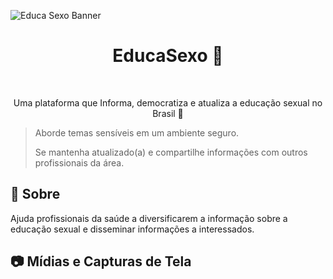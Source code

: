 ![Educa Sexo Banner](https://github.com/Dan-Nobre/EducaSexo/assets/55868687/3211ad67-66e3-42f9-8506-bce6e6da8f32)

<h1 align="center">EducaSexo 💟</h1>

<p align="center">
  <img alt="" src="https://github.com/Dan-Nobre/EducaSexo/assets/55868687/f853bfce-3e26-4064-9293-115a23daa681">

  <a aria-label="Acesse nossa plataforma" href="https://vezenquanndo.wixstudio.io/educasexo" target="_blank">
    <img alt="" src="https://github.com/Dan-Nobre/EducaSexo/assets/55868687/e20162f1-7b4a-43ee-b5f7-dfa587b94c7b">
  </a>
</p>

<p align="center"> Uma plataforma que Informa, democratiza e atualiza a educação sexual no Brasil 💟 </p>

> Aborde temas sensíveis em um ambiente seguro.
> 
> Se mantenha atualizado(a) e compartilhe informações com outros profissionais da área.

## 📑 Sobre

Ajuda profissionais da saúde a diversificarem a informação sobre a educação sexual e disseminar informações a interessados.

## 📷 Mídias e Capturas de Tela




  

